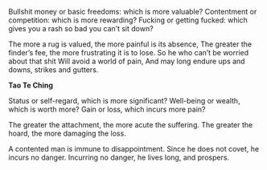 Bullshit money or basic freedoms: which is more valuable?
Contentment or competition: which is more rewarding?
Fucking or getting fucked: which gives you a rash so bad you can’t sit down?

The more a rug is valued, the more painful is its absence,
The greater the finder’s fee, the more frustrating it is to lose.
So he who can’t be worried about that shit
Will avoid a world of pain,
And may long endure ups and downs, strikes and gutters.

**Tao Te Ching**

Status or self-regard, which is more significant?
Well-being or wealth, which is worth more?
Gain or loss, which incurs more pain?

The greater the attachment, the more acute the suffering.
The greater the hoard, the more damaging the loss.

A contented man is immune to disappointment.
Since he does not covet, he incurs no danger.
Incurring no danger, he lives long, and prospers.